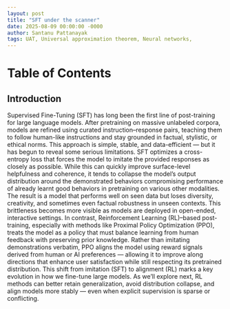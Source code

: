 ```yaml
---
layout: post
title: "SFT under the scanner"
date: 2025-08-09 00:00:00 -0000
author: Santanu Pattanayak
tags: UAT, Universal approximation theorem, Neural networks, 
---
```


# Table of Contents


## Introduction <a name="introduction"></a>

Supervised Fine-Tuning (SFT) has long been the first line of post-training for large language models. After pretraining on massive unlabeled corpora, models are refined using curated instruction–response pairs, teaching them to follow human-like instructions and stay grounded in factual, stylistic, or ethical norms. This approach is simple, stable, and data-efficient — but it has begun to reveal some serious limitations.
SFT optimizes a cross-entropy loss that forces the model to imitate the provided responses as closely as possible. While this can quickly improve surface-level helpfulness and coherence, it tends to collapse the model’s output distribution around the demonstrated behaviors compromising performance of already learnt good behaviors in pretraining on various other modalities. The result is a model that performs well on seen data but loses diversity, creativity, and sometimes even factual robustness in unseen contexts. This brittleness becomes more visible as models are deployed in open-ended, interactive settings.
In contrast, Reinforcement Learning (RL)–based post-training, especially with methods like Proximal Policy Optimization (PPO), treats the model as a policy that must balance learning from human feedback with preserving prior knowledge. Rather than imitating demonstrations verbatim, PPO aligns the model using reward signals derived from human or AI preferences — allowing it to improve along directions that enhance user satisfaction while still respecting its pretrained distribution.
This shift from imitation (SFT) to alignment (RL) marks a key evolution in how we fine-tune large models. As we’ll explore next, RL methods can better retain generalization, avoid distribution collapse, and align models more stably — even when explicit supervision is sparse or conflicting.

